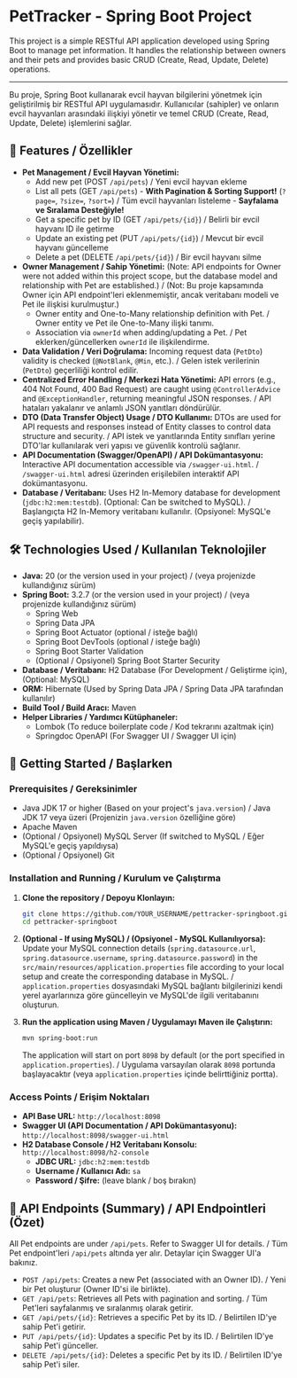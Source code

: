 # PetTracker - Spring Boot Project

This project is a simple RESTful API application developed using Spring Boot to manage pet information. It handles the relationship between owners and their pets and provides basic CRUD (Create, Read, Update, Delete) operations.

---

Bu proje, Spring Boot kullanarak evcil hayvan bilgilerini yönetmek için geliştirilmiş  bir RESTful API uygulamasıdır. Kullanıcılar (sahipler) ve onların evcil hayvanları arasındaki ilişkiyi yönetir ve temel CRUD (Create, Read, Update, Delete) işlemlerini sağlar.

## 🚀 Features / Özellikler

*   **Pet Management / Evcil Hayvan Yönetimi:**
    *   Add new pet (POST `/api/pets`) / Yeni evcil hayvan ekleme
    *   List all pets (GET `/api/pets`) - **With Pagination & Sorting Support!** (`?page=`, `?size=`, `?sort=`) / Tüm evcil hayvanları listeleme - **Sayfalama ve Sıralama Desteğiyle!**
    *   Get a specific pet by ID (GET `/api/pets/{id}`) / Belirli bir evcil hayvanı ID ile getirme
    *   Update an existing pet (PUT `/api/pets/{id}`) / Mevcut bir evcil hayvanı güncelleme
    *   Delete a pet (DELETE `/api/pets/{id}`) / Bir evcil hayvanı silme
*   **Owner Management / Sahip Yönetimi:** (Note: API endpoints for Owner were not added within this project scope, but the database model and relationship with Pet are established.) / (Not: Bu proje kapsamında Owner için API endpoint'leri eklenmemiştir, ancak veritabanı modeli ve Pet ile ilişkisi kurulmuştur.)
    *   Owner entity and One-to-Many relationship definition with Pet. / Owner entity ve Pet ile One-to-Many ilişki tanımı.
    *   Association via `ownerId` when adding/updating a Pet. / Pet eklerken/güncellerken `ownerId` ile ilişkilendirme.
*   **Data Validation / Veri Doğrulama:** Incoming request data (`PetDto`) validity is checked (`@NotBlank`, `@Min`, etc.). / Gelen istek verilerinin (`PetDto`) geçerliliği kontrol edilir.
*   **Centralized Error Handling / Merkezi Hata Yönetimi:** API errors (e.g., 404 Not Found, 400 Bad Request) are caught using `@ControllerAdvice` and `@ExceptionHandler`, returning meaningful JSON responses. / API hataları yakalanır ve anlamlı JSON yanıtları döndürülür.
*   **DTO (Data Transfer Object) Usage / DTO Kullanımı:** DTOs are used for API requests and responses instead of Entity classes to control data structure and security. / API istek ve yanıtlarında Entity sınıfları yerine DTO'lar kullanılarak veri yapısı ve güvenlik kontrolü sağlanır.
*   **API Documentation (Swagger/OpenAPI) / API Dokümantasyonu:** Interactive API documentation accessible via `/swagger-ui.html`. / `/swagger-ui.html` adresi üzerinden erişilebilen interaktif API dokümantasyonu.
*   **Database / Veritabanı:** Uses H2 In-Memory database for development (`jdbc:h2:mem:testdb`). (Optional: Can be switched to MySQL). / Başlangıçta H2 In-Memory veritabanı kullanılır. (Opsiyonel: MySQL'e geçiş yapılabilir).

## 🛠️ Technologies Used / Kullanılan Teknolojiler

*   **Java:** 20 (or the version used in your project) / (veya projenizde kullandığınız sürüm)
*   **Spring Boot:** 3.2.7 (or the version used in your project) / (veya projenizde kullandığınız sürüm)
    *   Spring Web
    *   Spring Data JPA
    *   Spring Boot Actuator (optional / isteğe bağlı)
    *   Spring Boot DevTools (optional / isteğe bağlı)
    *   Spring Boot Starter Validation
    *   (Optional / Opsiyonel) Spring Boot Starter Security
*   **Database / Veritabanı:** H2 Database (For Development / Geliştirme için), (Optional: MySQL)
*   **ORM:** Hibernate (Used by Spring Data JPA / Spring Data JPA tarafından kullanılır)
*   **Build Tool / Build Aracı:** Maven
*   **Helper Libraries / Yardımcı Kütüphaneler:**
    *   Lombok (To reduce boilerplate code / Kod tekrarını azaltmak için)
    *   Springdoc OpenAPI (For Swagger UI / Swagger UI için)

## 🏁 Getting Started / Başlarken

### Prerequisites / Gereksinimler

*   Java JDK 17 or higher (Based on your project's `java.version`) / Java JDK 17 veya üzeri (Projenizin `java.version` özelliğine göre)
*   Apache Maven
*   (Optional / Opsiyonel) MySQL Server (If switched to MySQL / Eğer MySQL'e geçiş yapıldıysa)
*   (Optional / Opsiyonel) Git

### Installation and Running / Kurulum ve Çalıştırma

1.  **Clone the repository / Depoyu Klonlayın:**
    ```bash
    git clone https://github.com/YOUR_USERNAME/pettracker-springboot.git # Replace with your repository URL / URL'yi kendi deponuzla değiştirin
    cd pettracker-springboot
    ```

2.  **(Optional - If using MySQL) / (Opsiyonel - MySQL Kullanılıyorsa):** Update your MySQL connection details (`spring.datasource.url`, `spring.datasource.username`, `spring.datasource.password`) in the `src/main/resources/application.properties` file according to your local setup and create the corresponding database in MySQL. / `application.properties` dosyasındaki MySQL bağlantı bilgilerinizi kendi yerel ayarlarınıza göre güncelleyin ve MySQL'de ilgili veritabanını oluşturun.

3.  **Run the application using Maven / Uygulamayı Maven ile Çalıştırın:**
    ```bash
    mvn spring-boot:run
    ```
    The application will start on port `8098` by default (or the port specified in `application.properties`). / Uygulama varsayılan olarak `8098` portunda başlayacaktır (veya `application.properties` içinde belirttiğiniz portta).

### Access Points / Erişim Noktaları

*   **API Base URL:** `http://localhost:8098`
*   **Swagger UI (API Documentation / API Dokümantasyonu):** `http://localhost:8098/swagger-ui.html`
*   **H2 Database Console / H2 Veritabanı Konsolu:** `http://localhost:8098/h2-console`
    *   **JDBC URL:** `jdbc:h2:mem:testdb`
    *   **Username / Kullanıcı Adı:** `sa`
    *   **Password / Şifre:** (leave blank / boş bırakın)

## 📝 API Endpoints (Summary) / API Endpointleri (Özet)

All Pet endpoints are under `/api/pets`. Refer to Swagger UI for details. / Tüm Pet endpoint'leri `/api/pets` altında yer alır. Detaylar için Swagger UI'a bakınız.

*   `POST /api/pets`: Creates a new Pet (associated with an Owner ID). / Yeni bir Pet oluşturur (Owner ID'si ile birlikte).
*   `GET /api/pets`: Retrieves all Pets with pagination and sorting. / Tüm Pet'leri sayfalanmış ve sıralanmış olarak getirir.
*   `GET /api/pets/{id}`: Retrieves a specific Pet by its ID. / Belirtilen ID'ye sahip Pet'i getirir.
*   `PUT /api/pets/{id}`: Updates a specific Pet by its ID. / Belirtilen ID'ye sahip Pet'i günceller.
*   `DELETE /api/pets/{id}`: Deletes a specific Pet by its ID. / Belirtilen ID'ye sahip Pet'i siler.

